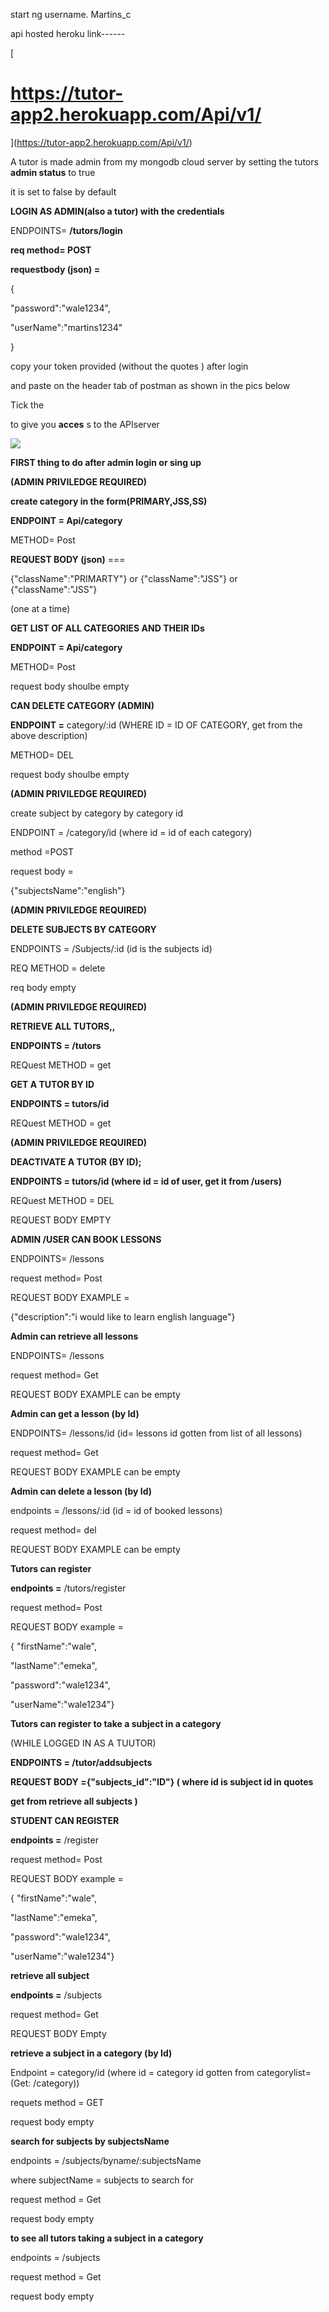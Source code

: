 start ng username. Martins\_c

api hosted heroku link------

[
# https://tutor-app2.herokuapp.com/Api/v1/
](https://tutor-app2.herokuapp.com/Api/v1/)

A tutor is made admin from my mongodb cloud server by setting the tutors **admin status** to true

it is set to false by default

**LOGIN AS ADMIN(also a tutor) with the credentials**

ENDPOINTS= **/tutors/login**

**req method= POST**

**requestbody (json) =**

{

&quot;password&quot;:&quot;wale1234&quot;,

&quot;userName&quot;:&quot;martins1234&quot;

}

copy your token provided (without the quotes ) after login

and paste on the header tab of postman as shown in the pics below

Tick the

to give you **acces** s to the APIserver

![](RackMultipart20200506-4-ps9ie0_html_3bc4d52b8e211f09.png)




**FIRST thing to do after admin login or sing up**

**(ADMIN PRIVILEDGE REQUIRED)**

**create category in the form(PRIMARY,JSS,SS)**

**ENDPOINT = Api/category**

METHOD= Post

**REQUEST BODY (json)** ===

{&quot;className&quot;:&quot;PRIMARTY&quot;} or {&quot;className&quot;:&quot;JSS&quot;} or {&quot;className&quot;:&quot;JSS&quot;}

(one at a time)




**GET LIST OF ALL CATEGORIES AND THEIR IDs**

**ENDPOINT = Api/category**

METHOD= Post

request body shoulbe empty

**CAN DELETE CATEGORY (ADMIN)**

**ENDPOINT =** category/:id (WHERE ID = ID OF CATEGORY, get from the above description)

METHOD= DEL

request body shoulbe empty





**(ADMIN PRIVILEDGE REQUIRED)**

create subject by category by category id

ENDPOINT = /category/id (where id = id of each category)

method =POST

request body =

{&quot;subjectsName&quot;:&quot;english&quot;}




**(ADMIN PRIVILEDGE REQUIRED)**

**DELETE SUBJECTS BY CATEGORY**

ENDPOINTS = /Subjects/:id (id is the subjects id)

REQ METHOD = delete

req body empty




**(ADMIN PRIVILEDGE REQUIRED)**

**RETRIEVE ALL TUTORS,,**

**ENDPOINTS = /tutors**

REQuest METHOD = get

**GET A TUTOR BY ID**

**ENDPOINTS = tutors/id**

REQuest METHOD = get





**(ADMIN PRIVILEDGE REQUIRED)**

**DEACTIVATE A TUTOR (BY ID);**

**ENDPOINTS = tutors/id (where id = id of user, get it from /users)**

REQuest METHOD = DEL

REQUEST BODY EMPTY






**ADMIN /USER CAN BOOK LESSONS**

ENDPOINTS= /lessons

request method= Post

REQUEST BODY EXAMPLE =

{&quot;description&quot;:&quot;i would like to learn english language&quot;}

**Admin can retrieve all lessons**

ENDPOINTS= /lessons

request method= Get

REQUEST BODY EXAMPLE can be empty






**Admin can get a lesson (by Id)**

ENDPOINTS= /lessons/id (id= lessons id gotten from list of all lessons)

request method= Get

REQUEST BODY EXAMPLE can be empty





**Admin can delete a lesson (by Id)**

endpoints = /lessons/:id (id = id of booked lessons)

request method= del

REQUEST BODY EXAMPLE can be empty





**Tutors can register**

**endpoints =** /tutors/register

request method= Post

REQUEST BODY example =

{ &quot;firstName&quot;:&quot;wale&quot;,

&quot;lastName&quot;:&quot;emeka&quot;,

&quot;password&quot;:&quot;wale1234&quot;,

&quot;userName&quot;:&quot;wale1234&quot;}





**Tutors can register to take a subject in a category**

(WHILE LOGGED IN AS A TUUTOR)

**ENDPOINTS = /tutor/addsubjects**

**REQUEST BODY ={&quot;subjects\_id&quot;:&quot;ID&quot;} ( where id is subject id in quotes**

**get from retrieve all subjects )**






**STUDENT CAN REGISTER**

**endpoints =** /register

request method= Post

REQUEST BODY example =

{ &quot;firstName&quot;:&quot;wale&quot;,

&quot;lastName&quot;:&quot;emeka&quot;,

&quot;password&quot;:&quot;wale1234&quot;,

&quot;userName&quot;:&quot;wale1234&quot;}





**retrieve all subject**

**endpoints =** /subjects

request method= Get

REQUEST BODY Empty






**retrieve a subject in a category (by Id)**

Endpoint = category/id (where id = category id gotten from categorylist= (Get: /category))

requets method = GET

request body empty





**search for subjects by subjectsName**

endpoints = /subjects/byname/:subjectsName

where subjectName = subjects to search for

request method = Get

request body empty





**to see all tutors taking a subject in a category**

endpoints = /subjects

request method = Get

request body empty
